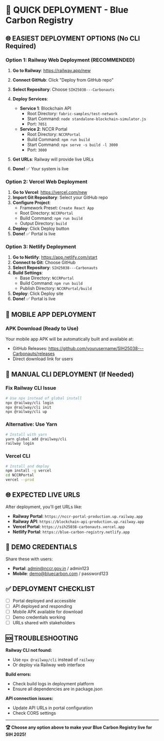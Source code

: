 # 🚀 QUICK DEPLOYMENT - Blue Carbon Registry

## 🌐 **EASIEST DEPLOYMENT OPTIONS (No CLI Required)**

### **Option 1: Railway Web Deployment (RECOMMENDED)**

1. **Go to Railway**: https://railway.app/new
2. **Connect GitHub**: Click "Deploy from GitHub repo"
3. **Select Repository**: Choose `SIH25038---Carbonauts`
4. **Deploy Services**:
   - **Service 1**: Blockchain API
     - Root Directory: `fabric-samples/test-network`
     - Start Command: `node standalone-blockchain-simulator.js`
     - Port: `7051`
   - **Service 2**: NCCR Portal
     - Root Directory: `NCCRPortal`
     - Build Command: `npm run build`
     - Start Command: `npx serve -s build -l 3000`
     - Port: `3000`

5. **Get URLs**: Railway will provide live URLs
6. **Done!** ✅ Your system is live

### **Option 2: Vercel Web Deployment**

1. **Go to Vercel**: https://vercel.com/new
2. **Import Git Repository**: Select your GitHub repo
3. **Configure Project**:
   - Framework Preset: `Create React App`
   - Root Directory: `NCCRPortal`
   - Build Command: `npm run build`
   - Output Directory: `build`
4. **Deploy**: Click Deploy button
5. **Done!** ✅ Portal is live

### **Option 3: Netlify Deployment**

1. **Go to Netlify**: https://app.netlify.com/start
2. **Connect to Git**: Choose GitHub
3. **Select Repository**: `SIH25038---Carbonauts`
4. **Build Settings**:
   - Base Directory: `NCCRPortal`
   - Build Command: `npm run build`
   - Publish Directory: `NCCRPortal/build`
5. **Deploy**: Click Deploy site
6. **Done!** ✅ Portal is live

## 📱 **MOBILE APP DEPLOYMENT**

### **APK Download (Ready to Use)**
Your mobile app APK will be automatically built and available at:
- GitHub Releases: https://github.com/yourusername/SIH25038---Carbonauts/releases
- Direct download link for users

## 🔧 **MANUAL CLI DEPLOYMENT (If Needed)**

### **Fix Railway CLI Issue**
```bash
# Use npx instead of global install
npx @railway/cli login
npx @railway/cli init
npx @railway/cli up
```

### **Alternative: Use Yarn**
```bash
# Install with yarn
yarn global add @railway/cli
railway login
```

### **Vercel CLI**
```bash
# Install and deploy
npm install -g vercel
cd NCCRPortal
vercel --prod
```

## 🌐 **EXPECTED LIVE URLS**

After deployment, you'll get URLs like:
- **Railway Portal**: `https://nccr-portal-production.up.railway.app`
- **Railway API**: `https://blockchain-api-production.up.railway.app`
- **Vercel Portal**: `https://sih25038-carbonauts.vercel.app`
- **Netlify Portal**: `https://blue-carbon-registry.netlify.app`

## 🔐 **DEMO CREDENTIALS**

Share these with users:
- **Portal**: admin@nccr.gov.in / admin123
- **Mobile**: demo@bluecarbon.com / password123

## ✅ **DEPLOYMENT CHECKLIST**

- [ ] Portal deployed and accessible
- [ ] API deployed and responding
- [ ] Mobile APK available for download
- [ ] Demo credentials working
- [ ] URLs shared with stakeholders

## 🆘 **TROUBLESHOOTING**

**Railway CLI not found:**
- Use `npx @railway/cli` instead of `railway`
- Or deploy via Railway web interface

**Build errors:**
- Check build logs in deployment platform
- Ensure all dependencies are in package.json

**API connection issues:**
- Update API URLs in portal configuration
- Check CORS settings

---

**🏆 Choose any option above to make your Blue Carbon Registry live for SIH 2025!**
